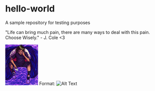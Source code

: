 # hello-world
A sample repository for testing purposes

"Life can bring much pain, there are many ways to deal with this pain. Choose Wisely." - J. Cole <3


![j cole pic](cole.jpg)
Format: ![Alt Text](url)
